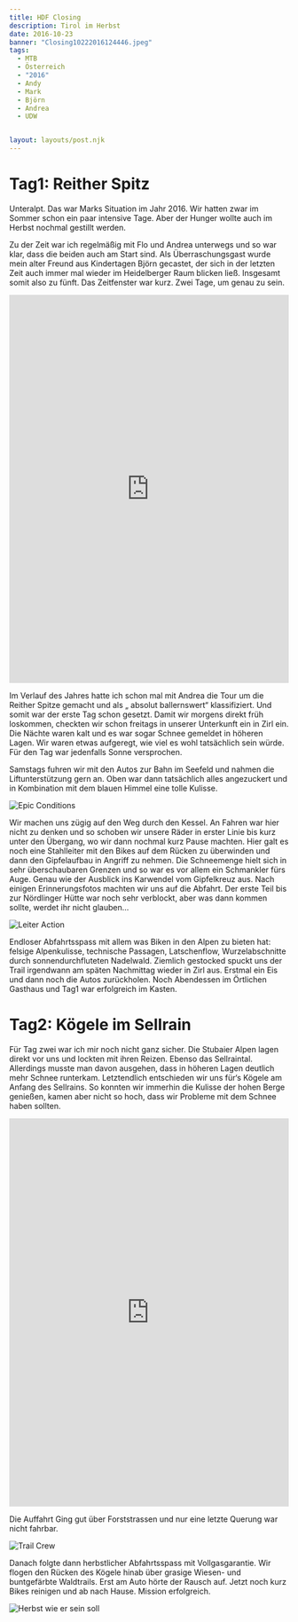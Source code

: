 ```yaml
---
title: HDF Closing
description: Tirol im Herbst
date: 2016-10-23
banner: "Closing10222016124446.jpeg"
tags:
  - MTB
  - Österreich
  - "2016"
  - Andy
  - Mark
  - Björn
  - Andrea
  - UDW


layout: layouts/post.njk
---
```


# Tag1: Reither Spitz

Unteralpt. Das war Marks Situation im
Jahr 2016. Wir hatten zwar im Sommer schon ein paar intensive Tage. Aber der Hunger wollte auch im Herbst nochmal gestillt werden.

Zu der Zeit war ich regelmäßig mit Flo und Andrea unterwegs und so war klar, dass die beiden auch am Start sind. Als Überraschungsgast wurde mein alter Freund aus Kindertagen Björn gecastet, der sich in der letzten Zeit auch immer mal wieder im Heidelberger Raum blicken ließ. Insgesamt somit also zu fünft. Das Zeitfenster war kurz. Zwei Tage, um genau zu sein. 

<iframe src="https://www.komoot.de/tour/1016808103/embed?share_token=a1b73E18U399V7M86lMlrUD4RRF7KbvZBc2RQ79P14RnA6hA5U&profile=1" width="100%" height="700" frameborder="0" scrolling="no"></iframe>

Im Verlauf des Jahres hatte ich schon mal mit Andrea die Tour um die Reither Spitze gemacht und als „ absolut ballernswert“ klassifiziert. Und somit war der erste Tag schon gesetzt.
Damit wir morgens direkt früh loskommen, checkten wir schon freitags in unserer Unterkunft ein in Zirl ein. Die Nächte waren kalt und es war sogar Schnee gemeldet in höheren Lagen. Wir waren etwas aufgeregt, wie viel es wohl tatsächlich sein würde. Für den Tag war jedenfalls Sonne versprochen.

Samstags fuhren wir mit den  Autos zur Bahn im Seefeld und nahmen die Liftunterstützung gern an. Oben war dann tatsächlich alles angezuckert und in Kombination mit dem blauen Himmel eine tolle Kulisse. 

![Epic Conditions](media/Closing10222016045444.jpeg "Epic Conditions")

Wir machen uns zügig auf den Weg durch den Kessel. An Fahren war hier nicht zu denken und so schoben wir unsere Räder in erster Linie bis kurz unter den Übergang, wo wir dann nochmal kurz Pause machten. Hier galt es noch eine Stahlleiter mit den Bikes auf dem Rücken zu überwinden und dann den Gipfelaufbau in Angriff zu nehmen. Die Schneemenge hielt sich in sehr überschaubaren Grenzen und so war es vor allem ein Schmankler fürs Auge. Genau wie der Ausblick ins Karwendel vom Gipfelkreuz aus. Nach einigen Erinnerungsfotos machten wir uns auf die Abfahrt. Der erste Teil bis zur Nördlinger Hütte war noch sehr verblockt, aber was dann kommen sollte, werdet ihr nicht glauben…

![Leiter Action](media/Closing10222016060648.jpeg "Leiter Action")

Endloser Abfahrtsspass mit allem was Biken in den Alpen zu bieten hat: felsige Alpenkulisse, technische Passagen, Latschenflow, Wurzelabschnitte durch sonnendurchfluteten Nadelwald. Ziemlich gestocked spuckt uns der Trail irgendwann am späten Nachmittag wieder in Zirl aus. Erstmal ein Eis und dann noch die Autos zurückholen. Noch Abendessen im Örtlichen Gasthaus und Tag1 war erfolgreich im Kasten.



# Tag2: Kögele im Sellrain

Für Tag zwei war ich mir noch nicht ganz sicher. Die Stubaier Alpen lagen direkt vor uns und lockten mit ihren Reizen. Ebenso das Sellraintal. Allerdings musste man davon ausgehen, dass in höheren Lagen deutlich mehr Schnee runterkam. Letztendlich entschieden wir uns für‘s Kögele am Anfang des Sellrains. So konnten wir immerhin die Kulisse der hohen Berge genießen, kamen aber nicht so hoch, dass wir Probleme mit dem Schnee haben sollten. 

<iframe src="https://www.komoot.de/tour/1016798629/embed?share_token=akD0nUcGi2pPEXrR5ruzZocqZ3Rbn4N7ByhLnMbdylMER0vEs8&profile=1" width="100%" height="700" frameborder="0" scrolling="no"></iframe>

Die Auffahrt Ging gut über Forststrassen und nur eine letzte Querung war nicht fahrbar. 

![Trail Crew](media/Closing10232016135823.jpeg "Trail Crew")

Danach folgte dann herbstlicher Abfahrtsspass mit Vollgasgarantie. Wir flogen den Rücken des Kögele hinab über grasige Wiesen- und buntgefärbte Waldtrails. Erst am Auto hörte der Rausch auf. Jetzt noch kurz Bikes reinigen und ab nach Hause. Mission erfolgreich.

![Herbst wie er sein soll](media/Closing10232016135215.jpeg "Herbst wie er sein soll")